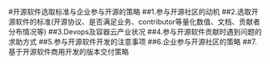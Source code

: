 #开源软件选取标准与企业参与开源的策略
##1.参与开源社区的动机
##2.选取开源软件的标准(开源协议、是否满足业务、contributor等量化数值、文档、贡献者分布情况等)
##3.Devops及容器云产业状况
##4.参与开源软件贡献时遇到问题的求助方式
##5.参与开源软件开发的注意事项
##6.企业参与开源社区的策略
##7.基于开源软件商用开发的版本交付策略
